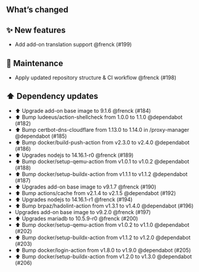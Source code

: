 ## What’s changed

## ✨ New features

- Add add-on translation support @frenck (#199)

## 🧰 Maintenance

- Apply updated repository structure & CI workflow @frenck (#198)

## ⬆️ Dependency updates

- ⬆️ Upgrade add-on base image to 9.1.6 @frenck (#184)
- ⬆️ Bump ludeeus/action-shellcheck from 1.0.0 to 1.1.0 @dependabot (#182)
- ⬆️ Bump certbot-dns-cloudflare from 1.13.0 to 1.14.0 in /proxy-manager @dependabot (#185)
- ⬆️ Bump docker/build-push-action from v2.3.0 to v2.4.0 @dependabot (#186)
- ⬆️ Upgrades nodejs to 14.16.1-r0 @frenck (#189)
- ⬆️ Bump docker/setup-qemu-action from v1.0.1 to v1.0.2 @dependabot (#188)
- ⬆️ Bump docker/setup-buildx-action from v1.1.1 to v1.1.2 @dependabot (#187)
- ⬆️ Upgrades add-on base image to v9.1.7 @frenck (#190)
- ⬆️ Bump actions/cache from v2.1.4 to v2.1.5 @dependabot (#192)
- ⬆️ Upgrades nodejs to 14.16.1-r1 @frenck (#194)
- ⬆️ Bump brpaz/hadolint-action from v1.3.1 to v1.4.0 @dependabot (#196)
- Upgrades add-on base image to v9.2.0 @frenck (#197)
- ⬆️ Upgrades mariadb to 10.5.9-r0 @frenck (#200)
- ⬆️ Bump docker/setup-qemu-action from v1.0.2 to v1.1.0 @dependabot (#202)
- ⬆️ Bump docker/setup-buildx-action from v1.1.2 to v1.2.0 @dependabot (#203)
- ⬆️ Bump docker/login-action from v1.8.0 to v1.9.0 @dependabot (#205)
- ⬆️ Bump docker/setup-buildx-action from v1.2.0 to v1.3.0 @dependabot (#206)
